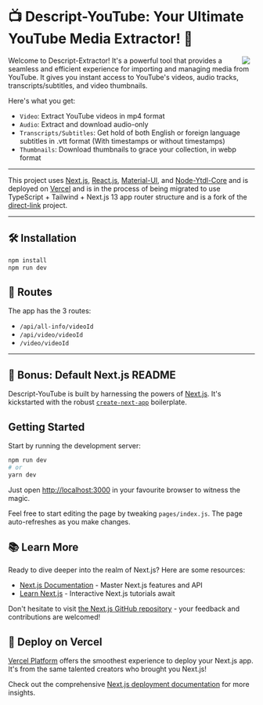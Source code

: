# 📺 Descript-YouTube: Your Ultimate YouTube Media Extractor! 🚀

<img src="https://exampleimage.png" align="right" hspace="10">

Welcome to Descript-Extractor! It's a powerful tool that provides a seamless and efficient experience for importing and managing media from YouTube. It gives you instant access to YouTube's videos, audio tracks, transcripts/subtitles, and video thumbnails.

Here's what you get:

-  `Video`: Extract YouTube videos in mp4 format
-  `Audio`: Extract and download audio-only
-  `Transcripts/Subtitles`: Get hold of both English or foreign language subtitles in .vtt format (With timestamps or without timestamps)
-  `Thumbnails`: Download thumbnails to grace your collection, in webp format

---

This project uses [Next.js](https://nextjs.org/), [React.js](https://reactjs.org/), [Material-UI](https://material-ui.com/), and [Node-Ytdl-Core](https://github.com/fent/node-ytdl-core) and is deployed on [Vercel](https://vercel.com/) and is in the process of being migrated to use TypeScript + Tailwind + Next.js 13 app router structure and is a fork of the [direct-link](https://github.com/ApayRus/direct-link) project.

---
## 🛠️ Installation

```bash
npm install
npm run dev
```

## 🧭 Routes

The app has the 3 routes:

-  `/api/all-info/videoId`
-  `/api/video/videoId`
-  `/video/videoId`

---

## 🎁 Bonus: Default Next.js README

Descript-YouTube is built by harnessing the powers of [Next.js](https://nextjs.org/). It's kickstarted with the robust [`create-next-app`](https://github.com/vercel/next.js/tree/canary/packages/create-next-app) boilerplate.

## Getting Started

Start by running the development server:

```bash
npm run dev
# or
yarn dev
```

Just open [http://localhost:3000](http://localhost:3000) in your favourite browser to witness the magic.

Feel free to start editing the page by tweaking `pages/index.js`. The page auto-refreshes as you make changes.

## 📚 Learn More

Ready to dive deeper into the realm of Next.js? Here are some resources:

-  [Next.js Documentation](https://nextjs.org/docs) - Master Next.js features and API
-  [Learn Next.js](https://nextjs.org/learn) - Interactive Next.js tutorials await

Don't hesitate to visit [the Next.js GitHub repository](https://github.com/vercel/next.js/) - your feedback and contributions are welcomed!

## 🚀 Deploy on Vercel

[Vercel Platform](https://vercel.com/import?utm_medium=default-template&filter=next.js&utm_source=create-next-app&utm_campaign=create-next-app-readme) offers the smoothest experience to deploy your Next.js app. It's from the same talented creators who brought you Next.js!

Check out the comprehensive [Next.js deployment documentation](https://nextjs.org/docs/deployment) for more insights.
```